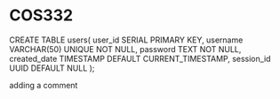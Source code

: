 # COS332
CREATE TABLE users(
    user_id SERIAL PRIMARY KEY,
    username VARCHAR(50) UNIQUE NOT NULL,
    password TEXT NOT NULL,
    created_date TIMESTAMP DEFAULT CURRENT_TIMESTAMP,
    session_id UUID DEFAULT NULL
);


adding a comment
